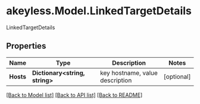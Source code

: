 # akeyless.Model.LinkedTargetDetails
LinkedTargetDetails

## Properties

Name | Type | Description | Notes
------------ | ------------- | ------------- | -------------
**Hosts** | **Dictionary&lt;string, string&gt;** | key hostname, value description | [optional] 

[[Back to Model list]](../README.md#documentation-for-models) [[Back to API list]](../README.md#documentation-for-api-endpoints) [[Back to README]](../README.md)

